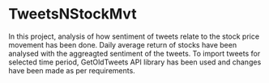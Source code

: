 # TweetsNStockMvt

In this project, analysis of how sentiment of tweets relate to the stock price movement has been done. 
Daily average return of stocks have been analysed with the aggreagted sentiment of the tweets. 
To import tweets for selected time period, GetOldTweets API library has been used and changes have been made as per requirements.




